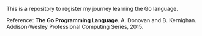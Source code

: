 This is a repository to register my journey learning the Go language.

Reference: **The Go Programming Language**. A. Donovan and B. Kernighan. Addison-Wesley Professional Computing Series, 2015.
